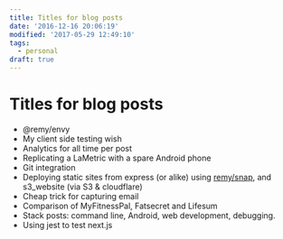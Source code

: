 ```yaml
---
title: Titles for blog posts
date: '2016-12-16 20:06:19'
modified: '2017-05-29 12:49:10'
tags:
  - personal
draft: true
---
```

# Titles for blog posts

- @remy/envy
- My client side testing wish
- Analytics for all time per post
- Replicating a LaMetric with a spare Android phone
- Git integration
- Deploying static sites from express (or alike) using [remy/snap](https://github.com/remy/snap), and s3_website (via S3 & cloudflare)
- Cheap trick for capturing email
- Comparison of MyFitnessPal, Fatsecret and Lifesum
- Stack posts: command line, Android, web development, debugging.
- Using jest to test next.js
